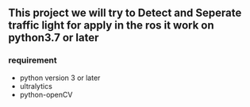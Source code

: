 ## This project we will try to Detect and Seperate traffic light for apply in the ros it work on python3.7 or later
### requirement 
* python version 3 or later
* ultralytics
* python-openCV